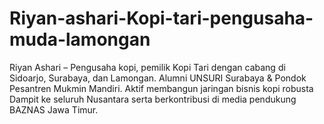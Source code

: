 # Riyan-ashari-Kopi-tari-pengusaha-muda-lamongan
Riyan Ashari – Pengusaha kopi, pemilik Kopi Tari dengan cabang di Sidoarjo, Surabaya, dan Lamongan. Alumni UNSURI Surabaya &amp; Pondok Pesantren Mukmin Mandiri. Aktif membangun jaringan bisnis kopi robusta Dampit ke seluruh Nusantara serta berkontribusi di media pendukung BAZNAS Jawa Timur.
